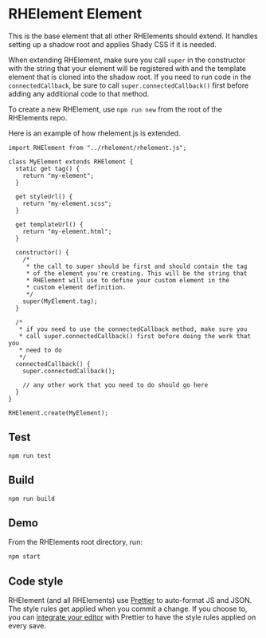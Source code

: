 # RHElement Element

This is the base element that all other RHElements should extend. It handles setting up a shadow root and applies Shady CSS if it is needed.

When extending RHElement, make sure you call `super` in the constructor with the string that your element will be registered with and the template element that is cloned into the shadow root. If you need to run code in the `connectedCallback`, be sure to call `super.connectedCallback()` first before adding any additional code to that method.

To create a new RHElement, use `npm run new` from the root of the RHElements
repo.

Here is an example of how rhelement.js is extended.
```
import RHElement from "../rhelement/rhelement.js";

class MyElement extends RHElement {
  static get tag() {
    return "my-element";
  }

  get styleUrl() {
    return "my-element.scss";
  }

  get templateUrl() {
    return "my-element.html";
  }

  constructor() {
    /*
     * the call to super should be first and should contain the tag
     * of the element you're creating. This will be the string that
     * RHElement will use to define your custom element in the
     * custom element definition.
     */
    super(MyElement.tag);
  }

  /*
   * if you need to use the connectedCallback method, make sure you
   * call super.connectedCallback() first before doing the work that you
   * need to do
   */
  connectedCallback() {
    super.connectedCallback();

    // any other work that you need to do should go here
  }
}

RHElement.create(MyElement);
```

## Test

    npm run test

## Build

    npm run build

## Demo

From the RHElements root directory, run:

    npm start

## Code style

 RHElement (and all RHElements) use [Prettier][prettier] to auto-format JS and JSON.  The style rules get applied when you commit a change.  If you choose to, you can [integrate your editor][prettier-ed] with Prettier to have the style rules applied on every save.

[prettier]: https://github.com/prettier/prettier/
[prettier-ed]: https://prettier.io/docs/en/editors.html
[web-component-tester]: https://github.com/Polymer/web-component-tester
